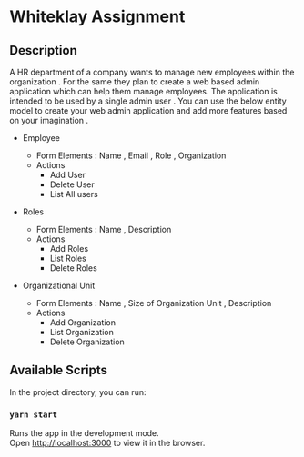 # Whiteklay Assignment

## Description

A HR department of a company wants to manage new employees within the organization . For the same they plan to create a web based admin application which can help them manage employees. The application is intended to be used by a single admin user . You can use the below entity model to create your web admin application  and add more features based on your imagination . 

- Employee 
  - Form Elements :  Name , Email , Role , Organization
  - Actions
    - Add User 
    - Delete User
    - List All users

- Roles
  - Form Elements  : Name , Description 
  - Actions 
    - Add Roles
    - List Roles
    - Delete Roles

- Organizational Unit 
  - Form Elements  : Name , Size of Organization Unit  , Description
  - Actions
     - Add Organization
     - List Organization
     - Delete Organization 

## Available Scripts

In the project directory, you can run:

### `yarn start`

Runs the app in the development mode.\
Open [http://localhost:3000](http://localhost:3000) to view it in the browser.
